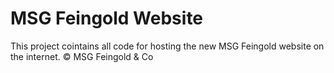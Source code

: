 # MSG Feingold Website
This project cointains all code for hosting the new MSG Feingold website on the internet.
© MSG Feingold & Co